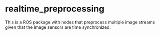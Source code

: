# realtime_preprocessing

This is a ROS package with nodes that preprocess multiple image streams given that the image sensors are time synchronized. 
